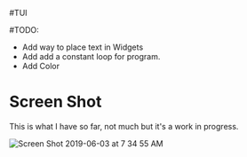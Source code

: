 #TUI

#TODO:

* Add way to place text in Widgets
* Add add a constant loop for program.
* Add Color


# Screen Shot
This is what I have so far, not much but it's a work in progress.

![Screen Shot 2019-06-03 at 7 34 55 AM](https://user-images.githubusercontent.com/43012445/58806539-02ee9400-85dc-11e9-8a8b-f6ea780dfc29.png)

